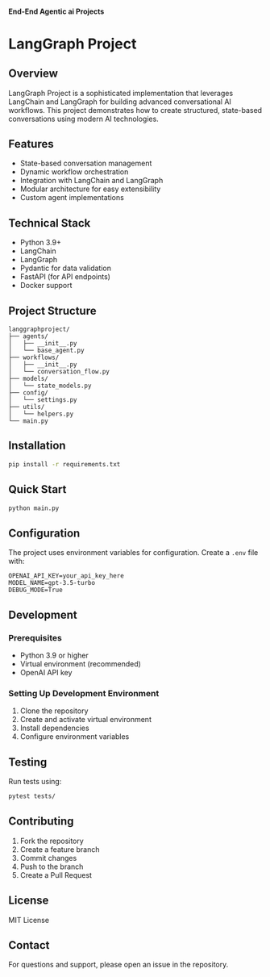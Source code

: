 #### End-End Agentic ai  Projects

# LangGraph Project

## Overview
LangGraph Project is a sophisticated implementation that leverages LangChain and LangGraph for building advanced conversational AI workflows. This project demonstrates how to create structured, state-based conversations using modern AI technologies.

## Features
- State-based conversation management
- Dynamic workflow orchestration
- Integration with LangChain and LangGraph
- Modular architecture for easy extensibility
- Custom agent implementations

## Technical Stack
- Python 3.9+
- LangChain
- LangGraph
- Pydantic for data validation
- FastAPI (for API endpoints)
- Docker support

## Project Structure
```
langgraphproject/
├── agents/
│   ├── __init__.py
│   └── base_agent.py
├── workflows/
│   ├── __init__.py
│   └── conversation_flow.py
├── models/
│   └── state_models.py
├── config/
│   └── settings.py
├── utils/
│   └── helpers.py
└── main.py
```

## Installation
```bash
pip install -r requirements.txt
```

## Quick Start
```bash
python main.py
```

## Configuration
The project uses environment variables for configuration. Create a `.env` file with:
```
OPENAI_API_KEY=your_api_key_here
MODEL_NAME=gpt-3.5-turbo
DEBUG_MODE=True
```

## Development
### Prerequisites
- Python 3.9 or higher
- Virtual environment (recommended)
- OpenAI API key

### Setting Up Development Environment
1. Clone the repository
2. Create and activate virtual environment
3. Install dependencies
4. Configure environment variables

## Testing
Run tests using:
```bash
pytest tests/
```

## Contributing
1. Fork the repository
2. Create a feature branch
3. Commit changes
4. Push to the branch
5. Create a Pull Request

## License
MIT License

## Contact
For questions and support, please open an issue in the repository.
